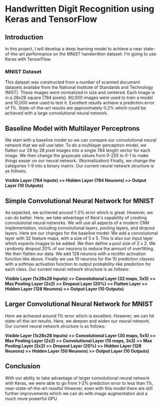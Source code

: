 # Handwritten Digit Recognition using Keras and TensorFlow
## Introduction
In this project, I will develop a deep learning model to achieve a near state-of-the-art performance on the MNIST handwritten dataset. I'm going to use Keras with TensorFlow.

### MNIST Dataset
This dataset was constructed from a number of scanned document datasets availabe from the National Institute of Standards and Technology (NIST). These images were normalized in size and centered. Each image is in a 28x28 square (784 pixels). 60,000 images were used to train a model and 10,000 were used to test it. Excellent results achieve a prediction error of 1%. State-of-the-art results are approximately 0.2% which could be achieved with a large convolutional neural network.

## Baseline Model with Multilayer Perceptrons
We start with a baseline model so we can compare our convolutional neural network that we will use later.
To do a multilayer perceptron model, we flatten our 28 by 28 pixel images into a single 784 length vector for each image.
We then change the grayscale values from 0-255 to 0-1 to make things easier on our neural network. (Normalization)
Finally, we change the categories 1-9 into a binary matrix.
Our current neural network structure is as follows:

**Visible Layer (784 Inputs) >> Hidden Layer (784 Neurons) >> Output Layer (10 Outputs)**

## Simple Convolutional Neural Network for MNIST
As expected, we achieved around 1-2% error which is great. However, we can do better. Here, we take advantage of Kera's capability of creating convolutional neural networks. We will use all aspects of a modern CNN implementation, including convolutional layers, pooling layers, and dropout layers.
Here are our changes for the baseline model:
We add a convolutional layer with 32 feature maps, with a size of 5 x 5. This is also our input layer which expects images to be added.
We then define a pool size of 2 x 2.
We randomly dropout 20% of our neurons to reduce the amount of overfitting.
We then flatten our data.
We add 128 neurons with a rectifer activation function like above.
Finally we use 10 neurons for the 10 prediction classes with a softmax activation function to output probability-like prediction for each class.
Our current neural network structure is as follows:

**Visible Layer (1x28x28 Inputs) >> Convolutional Layer (32 maps, 5x5) >> Max Pooling Layer (2x2) >> Dropout Layer (20%) >> Flatten Layer >> Hidden Layer (128 Neurons) >> Output Layer (10 Outputs)**

## Larger Convolutional Neural Network for MNIST
Here we achieved around 1% error which is excellent. However, we can hit state-of-the-art results. Here, we deepen and widen our neural network.
Our current neural network structure is as follows:

**Visible Layer (1x28x28 Inputs) >> Convolutional Layer (30 maps, 5x5) >> Max Pooling Layer (2x2) >> Convolutional Layer (15 maps, 3x3) >> Max Pooling Layer (2x2) >> Dropout Layer (20%) >> Hidden Layer (128 Neurons) >> Hidden Layer (50 Neurons) >> Output Layer (10 Outputs)**

## Conclusion
With our ability to take advantage of larger convolutional neural network with Keras, we were able to go from 1-2% prediction error to less than 1%, near-state-of-the-art results! However, even with this model there are still further improvements which we can do with image augmentation and a much more powerful GPU.
